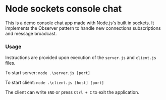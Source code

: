 # Node sockets console chat

This is a demo console chat app made with Node.js's built in sockets. It implements the Observer pattern to handle new connections subscriptions and message broadcast.

### Usage
Instructions are provided upon execution of the `server.js` and `client.js` files.

To start server: `node .\server.js [port]`

To start client: `node .\client.js [host] [port]`

The client can write `END` or press `Ctrl + C` to exit the application.